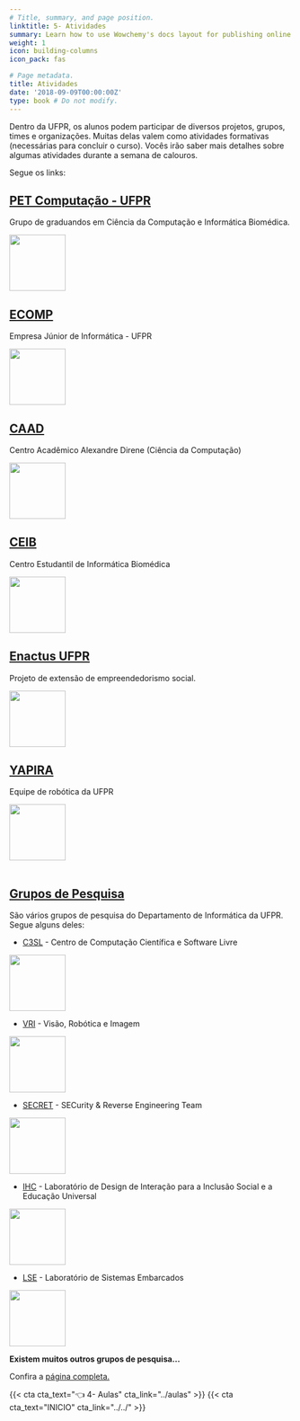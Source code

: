 ```yaml
---
# Title, summary, and page position.
linktitle: 5- Atividades
summary: Learn how to use Wowchemy's docs layout for publishing online courses, software documentation, and tutorials.
weight: 1
icon: building-columns
icon_pack: fas

# Page metadata.
title: Atividades
date: '2018-09-09T00:00:00Z'
type: book # Do not modify.
---
```



Dentro da UFPR, os alunos podem participar de diversos projetos, grupos, times e organizações. Muitas delas valem como atividades formativas (necessárias para concluir o curso). Vocês irão saber mais detalhes sobre algumas atividades durante a semana de calouros.

Segue os links:

## [PET Computação - UFPR](https://web.inf.ufpr.br/pet/)
Grupo de graduandos em Ciência da Computação e Informática Biomédica.

<img src="https://github.com/PETComputacaoUFPR.png" width="100">

<br>

## [ECOMP](https://ecomp.co/)
Empresa Júnior de Informática - UFPR

<img src="https://encrypted-tbn0.gstatic.com/images?q=tbn:ANd9GcSNqiBVmZsZfkUdx1RVSIq_LRQGECfaNVOBpk35OUOICzXLmNGtoRaqqIohTSOTp8PvDBU&usqp=CAU" width="100">

<br>

## [CAAD](https://caad.inf.ufpr.br/)
Centro Acadêmico Alexandre Direne (Ciência da Computação)

<img src="https://pbs.twimg.com/profile_images/1475868844497461249/8mZviBni_400x400.jpg" width="100">

<br>

## [CEIB](https://ceib.inf.ufpr.br/index.html)
Centro Estudantil de Informática Biomédica

<img src="https://scontent.fbfh9-1.fna.fbcdn.net/v/t1.6435-9/42512220_1107885759368366_2957125669521195008_n.png?_nc_cat=107&ccb=1-7&_nc_sid=174925&_nc_ohc=j8IkJkucXAUAX8yRkzf&_nc_ht=scontent.fbfh9-1.fna&oh=00_AT8GoEGRuwz-vm_yL8CbP39KslvcCFd9e6WEklGhHalB8A&oe=62B36BC8" width="100">

<br>

## [Enactus UFPR](https://enactus.ufpr.br)

Projeto de extensão de empreendedorismo social.

<img src="https://github.com/enactusufpr.png" width="100">

<br>

## [YAPIRA](https://www.facebook.com/ufpr.yapira/)

Equipe de robótica da UFPR

<img src="https://media-exp1.licdn.com/dms/image/C560BAQHoSSh3LX1jnA/company-logo_200_200/0/1593464759360?e=2147483647&v=beta&t=UDjKBcz1z0-VGq4IDDLaNmcDXk26pUD0rItlx_2pW-c" width="100">

<br>
<br>

## [Grupos de Pesquisa](http://web.inf.ufpr.br/dinf/laboratorios-de-pesquisa/)

São vários grupos de pesquisa do Departamento de Informática da UFPR. Segue alguns deles:

* [C3SL](https://www.c3sl.ufpr.br/) - Centro de Computação Científica e Software Livre

<img src="https://www.c3sl.ufpr.br/wp-content/uploads/2021/10/logotipo-ideal-para-fundos-claros.png" width="100">

<br>

* [VRI](https://web.inf.ufpr.br/vri/) - Visão, Robótica e Imagem

<img src="https://github.com/VRI-UFPR.png" width="100">

<br>

* [SECRET](https://secret.inf.ufpr.br/) - SECurity & Reverse Engineering Team

<img src="https://secret.inf.ufpr.br/wp-content/uploads/2019/04/secret.png" width="100">

<br>

* [IHC](https://web.inf.ufpr.br/ihc/) - Laboratório de Design de Interação para a Inclusão Social e a Educação Universal

<img src="https://external-content.duckduckgo.com/iu/?u=https%3A%2F%2Ftse2.mm.bing.net%2Fth%3Fid%3DOIP.LQxWR---YzAgtftSP09yowHaHa%26pid%3DApi&f=1" width="100">

<br>

* [LSE](https://web.inf.ufpr.br/lse/) - Laboratório de Sistemas Embarcados

<img src="https://web.inf.ufpr.br/lse/wp-content/uploads/sites/6/2017/06/cropped-logo_site_top.png" width="100">

<br>

**Existem muitos outros grupos de pesquisa...**

Confira a [página completa.](https://web.inf.ufpr.br/dinf/laboratorios-de-pesquisa/)

{{< cta cta_text="👈 4- Aulas" cta_link="../aulas" >}}
{{< cta cta_text="INICIO" cta_link="../../" >}}